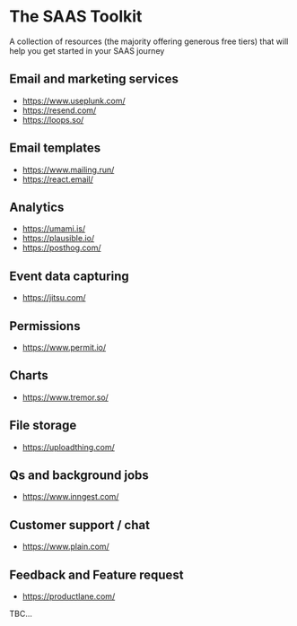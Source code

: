 # The SAAS Toolkit
A collection of resources (the majority offering generous free tiers) that will help you get started in your SAAS journey

## Email and marketing services
- https://www.useplunk.com/
- https://resend.com/
- https://loops.so/

## Email templates
- https://www.mailing.run/
- https://react.email/

## Analytics
- https://umami.is/
- https://plausible.io/
- https://posthog.com/

## Event data capturing
- https://jitsu.com/

## Permissions
- https://www.permit.io/

## Charts
- https://www.tremor.so/

## File storage
- https://uploadthing.com/

## Qs and background jobs
- https://www.inngest.com/

## Customer support / chat
- https://www.plain.com/

## Feedback and Feature request
- https://productlane.com/


TBC...
